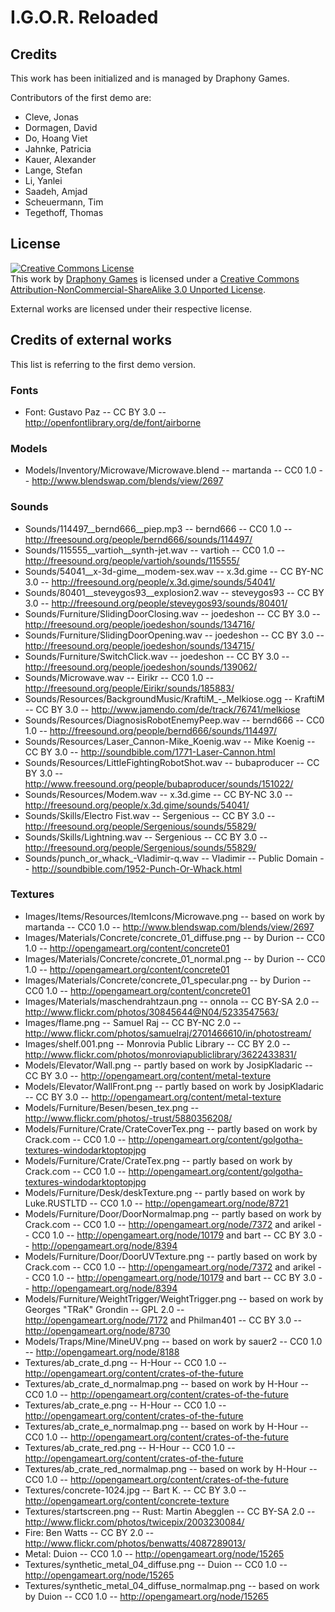 I.G.O.R. Reloaded
=================


## Credits
This work has been initialized and is managed by Draphony Games.

Contributors of the first demo are:
* Cleve, Jonas
* Dormagen, David
* Do, Hoang Viet
* Jahnke, Patricia
* Kauer, Alexander
* Lange, Stefan
* Li, Yanlei
* Saadeh, Amjad
* Scheuermann, Tim
* Tegethoff, Thomas


## License
<a rel="license" href="http://creativecommons.org/licenses/by-nc-sa/3.0/deed.en_US"><img alt="Creative Commons License" style="border-width:0" src="http://i.creativecommons.org/l/by-nc-sa/3.0/88x31.png" /></a><br />This work by <a xmlns:cc="http://creativecommons.org/ns#" href="http://www.draphony.de" property="cc:attributionName" rel="cc:attributionURL">Draphony Games</a> is licensed under a <a rel="license" href="http://creativecommons.org/licenses/by-nc-sa/3.0/deed.en_US">Creative Commons Attribution-NonCommercial-ShareAlike 3.0 Unported License</a>.

External works are licensed under their respective license.

## Credits of external works
This list is referring to the first demo version.

### Fonts
* Font: Gustavo Paz -- CC BY 3.0 -- http://openfontlibrary.org/de/font/airborne

### Models
* Models/Inventory/Microwave/Microwave.blend -- martanda -- CC0 1.0 -- http://www.blendswap.com/blends/view/2697

### Sounds
* Sounds/114497__bernd666__piep.mp3 -- bernd666 -- CC0 1.0 -- http://freesound.org/people/bernd666/sounds/114497/
* Sounds/115555__vartioh__synth-jet.wav -- vartioh -- CC0 1.0 -- http://freesound.org/people/vartioh/sounds/115555/
* Sounds/54041__x-3d-gime__modem-sex.wav -- x.3d.gime -- CC BY-NC 3.0 -- http://freesound.org/people/x.3d.gime/sounds/54041/
* Sounds/80401__steveygos93__explosion2.wav -- steveygos93 -- CC BY 3.0 -- http://freesound.org/people/steveygos93/sounds/80401/
* Sounds/Furniture/SlidingDoorClosing.wav -- joedeshon -- CC BY 3.0 -- http://freesound.org/people/joedeshon/sounds/134716/
* Sounds/Furniture/SlidingDoorOpening.wav -- joedeshon -- CC BY 3.0 -- http://freesound.org/people/joedeshon/sounds/134715/
* Sounds/Furniture/SwitchClick.wav -- joedeshon -- CC BY 3.0 -- http://freesound.org/people/joedeshon/sounds/139062/
* Sounds/Microwave.wav -- Eirikr -- CC0 1.0 --http://freesound.org/people/Eirikr/sounds/185883/
* Sounds/Resources/BackgroundMusic/KraftiM_-_Melkiose.ogg -- KraftiM -- CC BY 3.0 -- http://www.jamendo.com/de/track/76741/melkiose
* Sounds/Resources/DiagnosisRobotEnemyPeep.wav -- bernd666 -- CC0 1.0 -- http://freesound.org/people/bernd666/sounds/114497/
* Sounds/Resources/Laser_Cannon-Mike_Koenig.wav -- Mike Koenig -- CC BY 3.0 -- http://soundbible.com/1771-Laser-Cannon.html
* Sounds/Resources/LittleFightingRobotShot.wav -- bubaproducer -- CC BY 3.0 -- http://www.freesound.org/people/bubaproducer/sounds/151022/
* Sounds/Resources/Modem.wav -- x.3d.gime -- CC BY-NC 3.0 -- http://freesound.org/people/x.3d.gime/sounds/54041/
* Sounds/Skills/Electro Fist.wav -- Sergenious -- CC BY 3.0 -- http://freesound.org/people/Sergenious/sounds/55829/
* Sounds/Skills/Lightning.wav -- Sergenious -- CC BY 3.0 -- http://freesound.org/people/Sergenious/sounds/55829/
* Sounds/punch_or_whack_-Vladimir-q.wav -- Vladimir -- Public Domain -- http://soundbible.com/1952-Punch-Or-Whack.html

### Textures
* Images/Items/Resources/ItemIcons/Microwave.png -- based on work by martanda -- CC0 1.0 -- http://www.blendswap.com/blends/view/2697
* Images/Materials/Concrete/concrete_01_diffuse.png -- by Durion -- CC0 1.0 -- http://opengameart.org/content/concrete01
* Images/Materials/Concrete/concrete_01_normal.png -- by Durion -- CC0 1.0 -- http://opengameart.org/content/concrete01
* Images/Materials/Concrete/concrete_01_specular.png -- by Durion -- CC0 1.0 -- http://opengameart.org/content/concrete01
* Images/Materials/maschendrahtzaun.png -- onnola -- CC BY-SA 2.0 -- http://www.flickr.com/photos/30845644@N04/5233547563/
* Images/flame.png -- Samuel Raj -- CC BY-NC 2.0 -- http://www.flickr.com/photos/samuelraj/2701466610/in/photostream/
* Images/shelf.001.png -- Monrovia Public Library -- CC BY 2.0 -- http://www.flickr.com/photos/monroviapubliclibrary/3622433831/
* Models/Elevator/Wall.png -- partly based on work by JosipKladaric -- CC BY 3.0 -- http://opengameart.org/content/metal-texture
* Models/Elevator/WallFront.png -- partly based on work by JosipKladaric -- CC BY 3.0 -- http://opengameart.org/content/metal-texture
* Models/Furniture/Besen/besen_tex.png -- http://www.flickr.com/photos/-trust/5880356208/
* Models/Furniture/Crate/CrateCoverTex.png -- partly based on work by Crack.com -- CC0 1.0 -- http://opengameart.org/content/golgotha-textures-windodarktoptopjpg
* Models/Furniture/Crate/CrateTex.png -- partly based on work by Crack.com -- CC0 1.0 -- http://opengameart.org/content/golgotha-textures-windodarktoptopjpg
* Models/Furniture/Desk/deskTexture.png -- partly based on work by Luke.RUSTLTD -- CC0 1.0 -- http://opengameart.org/node/8721
* Models/Furniture/Door/DoorNormalmap.png -- partly based on work by Crack.com -- CC0 1.0 -- http://opengameart.org/node/7372 and arikel -- CC0 1.0 -- http://opengameart.org/node/10179 and bart -- CC BY 3.0 -- http://opengameart.org/node/8394
* Models/Furniture/Door/DoorUVTexture.png -- partly based on work by Crack.com -- CC0 1.0 -- http://opengameart.org/node/7372 and arikel -- CC0 1.0 -- http://opengameart.org/node/10179 and bart -- CC BY 3.0 -- http://opengameart.org/node/8394
* Models/Furniture/WeightTrigger/WeightTrigger.png -- based on work by Georges "TRaK" Grondin -- GPL 2.0 -- http://opengameart.org/node/7172 and Philman401 -- CC BY 3.0 -- http://opengameart.org/node/8730
* Models/Traps/Mine/MineUV.png -- based on work by sauer2 -- CC0 1.0 -- http://opengameart.org/node/8188
* Textures/ab_crate_d.png -- H-Hour -- CC0 1.0 -- http://opengameart.org/content/crates-of-the-future
* Textures/ab_crate_d_normalmap.png -- based on work by H-Hour -- CC0 1.0 -- http://opengameart.org/content/crates-of-the-future
* Textures/ab_crate_e.png -- H-Hour -- CC0 1.0 -- http://opengameart.org/content/crates-of-the-future
* Textures/ab_crate_e_normalmap.png -- based on work by H-Hour -- CC0 1.0 -- http://opengameart.org/content/crates-of-the-future
* Textures/ab_crate_red.png -- H-Hour -- CC0 1.0 -- http://opengameart.org/content/crates-of-the-future
* Textures/ab_crate_red_normalmap.png -- based on work by H-Hour -- CC0 1.0 -- http://opengameart.org/content/crates-of-the-future
* Textures/concrete-1024.jpg -- Bart K. -- CC BY 3.0 -- http://opengameart.org/content/concrete-texture
* Textures/startscreen.png -- Rust: Martin Abegglen -- CC BY-SA 2.0 -- http://www.flickr.com/photos/twicepix/2003230084/
* Fire: Ben Watts -- CC BY 2.0 -- http://www.flickr.com/photos/benwatts/4087289013/
* Metal: Duion -- CC0 1.0 -- http://opengameart.org/node/15265
* Textures/synthetic_metal_04_diffuse.png -- Duion -- CC0 1.0 -- http://opengameart.org/node/15265
* Textures/synthetic_metal_04_diffuse_normalmap.png -- based on work by Duion -- CC0 1.0 -- http://opengameart.org/node/15265
